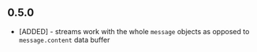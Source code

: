 
## 0.5.0

* [ADDED] - streams work with the whole `message` objects as opposed to `message.content` data buffer
